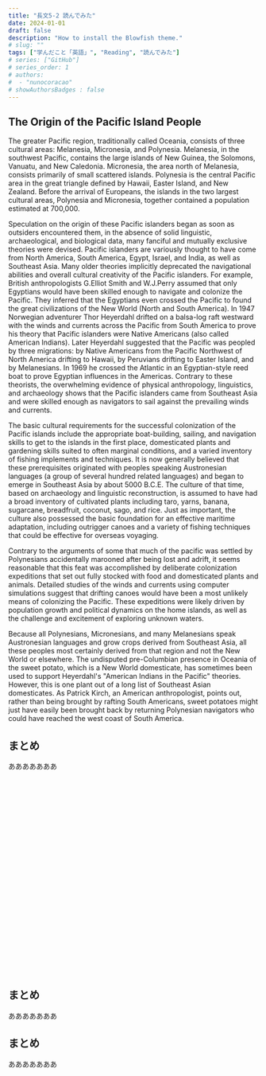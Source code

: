```yaml
---
title: "長文5-2 読んでみた"
date: 2024-01-01
draft: false
description: "How to install the Blowfish theme."
# slug: ""
tags: ["学んだこと「英語」", "Reading", "読んでみた"]
# series: ["GitHub"]
# series_order: 1
# authors:
#  - "nunocoracao"
# showAuthorsBadges : false 
---
```








## The Origin of the Pacific Island People
The greater Pacific region, traditionally called Oceania, consists of three cultural areas: Melanesia, Micronesia, and Polynesia. Melanesia, in the southwest Pacific, contains the large islands of New Guinea, the Solomons, Vanuatu, and New Caledonia. Micronesia, the area north of Melanesia, consists primarily of small scattered islands. Polynesia is the central Pacific area in the great triangle defined by Hawaii, Easter Island, and New Zealand. Before the arrival of Europeans, the islands in the two largest cultural areas, Polynesia and Micronesia, together contained a population estimated at 700,000.

Speculation on the origin of these Pacific islanders began as soon as outsiders encountered them, in the absence of solid linguistic, archaeological, and biological data, many fanciful and mutually exclusive theories were devised. Pacific islanders are variously thought to have come from North America, South America, Egypt, Israel, and India, as well as Southeast Asia. Many older theories implicitly deprecated the navigational abilities and overall cultural creativity of the Pacific islanders. For example, British anthropologists G.Elliot Smith and W.J.Perry assumed that only Egyptians would have been skilled enough to navigate and colonize the Pacific. They inferred that the Egyptians even crossed the Pacific to found the great civilizations of the New World (North and South America). In 1947 Norwegian adventurer Thor Heyerdahl drifted on a balsa-log raft westward with the winds and currents across the Pacific from South America to prove his theory that Pacific islanders were Native Americans (also called American Indians). Later Heyerdahl suggested that the Pacific was peopled by three migrations: by Native Americans from the Pacific Northwest of North America drifting to Hawaii, by Peruvians drifting to Easter Island, and by Melanesians. In 1969 he crossed the Atlantic in an Egyptian-style reed boat to prove Egyptian influences in the Americas. Contrary to these theorists, the overwhelming evidence of physical anthropology, linguistics, and archaeology shows that the Pacific islanders came from Southeast Asia and were skilled enough as navigators to sail against the prevailing winds and currents.

The basic cultural requirements for the successful colonization of the Pacific islands include the appropriate boat-building, sailing, and navigation skills to get to the islands in the first place, domesticated plants and gardening skills suited to often marginal conditions, and a varied inventory of fishing implements and techniques. It is now generally believed that these prerequisites originated with peoples speaking Austronesian languages (a group of several hundred related languages) and began to emerge in Southeast Asia by about 5000 B.C.E. The culture of that time, based on archaeology and linguistic reconstruction, is assumed to have had a broad inventory of cultivated plants including taro, yarns, banana, sugarcane, breadfruit, coconut, sago, and rice. Just as important, the culture also possessed the basic foundation for an effective maritime adaptation, including outrigger canoes and a variety of fishing techniques that could be effective for overseas voyaging.

Contrary to the arguments of some that much of the pacific was settled by Polynesians accidentally marooned after being lost and adrift, it seems reasonable that this feat was accomplished by deliberate colonization expeditions that set out fully stocked with food and domesticated plants and animals. Detailed studies of the winds and currents using computer simulations suggest that drifting canoes would have been a most unlikely means of colonizing the Pacific. These expeditions were likely driven by population growth and political dynamics on the home islands, as well as the challenge and excitement of exploring unknown waters.

Because all Polynesians, Micronesians, and many Melanesians speak Austronesian languages and grow crops derived from Southeast Asia, all these peoples most certainly derived from that region and not the New World or elsewhere. The undisputed pre-Columbian presence in Oceania of the sweet potato, which is a New World domesticate, has sometimes been used to support Heyerdahl's "American Indians in the Pacific" theories. However, this is one plant out of a long list of Southeast Asian domesticates. As Patrick Kirch, an American anthropologist, points out, rather than being brought by rafting South Americans, sweet potatoes might just have easily been brought back by returning Polynesian navigators who could have reached the west coast of South America.



















## まとめ
あああああああ























<br><br><br><br><br><br><br><br><br><br><br><br><br><br><br><br><br><br><br><br><br><br><br>



## まとめ
あああああああ





## まとめ
あああああああ


